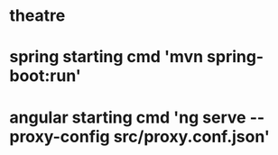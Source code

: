 # theatre
# spring starting cmd 'mvn spring-boot:run'
# angular starting cmd 'ng serve --proxy-config src/proxy.conf.json'